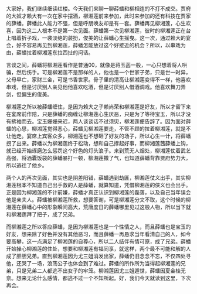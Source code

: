 
大家好，我们继续细读红楼。今天我们来聊一聊薛蟠和柳相连的不打不成交。贾府的大奴才赖大有一次在家中摆酒，柳湘莲前来参加，此时来参加的还有科技在贾家的薛蟠。薛蟠此人能力不强，但是呼朋唤友却是有一套。薛蟠再见柳湘莲，心生欢喜，因为这二人根本不是第一次见面。薛蟠第一次见柳湘莲，彼时的柳湘莲正在台上唱着折子戏，一袭淡绝的装扮，俊美的让薛蟠心生摇曳。这一次，通过赖大的宴会，好不容易再见到柳湘莲，薛蟠怎能放过这个好接近的机会？所以，以串戏为由，薛蟠拉着柳湘莲东拉西扯的问话。

言谈之间，薛蟠将柳湘莲看作是普通00，就像是蒋玉菡一般，一心只想着将人哄骗，然后伤手。可是柳湘莲不是那样的人，他也是一个世家子弟，只是世一时异，父母早亡，家财三金，可是书香世家。骨子里的清高让柳湘莲变得不一样，他喜欢串戏，但是讨厌别人亲见他他喜欢吃酒，但是讨厌别人借酒调戏。他喜欢舞刀弄剑，但偏生的俊美。

柳湘莲之所以被薛蟠缠住，是因为赖大之子赖尚荣和柳湘莲是好友，所以才留下来在宴席前作陪，只是薛蟠的痴缠让柳湘莲心生厌恶，只是为了等待宝玉，所以才没有拂袖而去。宝玉姗姗来迟，两人谈谈话不过须臾，柳湘莲便告辞了。因为面对薛蟠的心思，柳湘莲觉得恶心，薛蟠见柳湘莲要走，不管不顾的拉着柳湘莲，就是不让他走。宴席上宾客众多，柳湘莲也不想砸了好友的场子，所以心生一计，将薛蟠拐了出来。薛蟠以为柳湘莲终于松动，想和自己撑起好事，而柳湘莲茜薛蟠上钩，就已经开始琢磨怎么惩罚这个好色的灯头浪子。来到荒无人烟处，柳湘莲仗着武艺高强，将酒囊饭袋的薛蟠暴打一顿，柳湘莲撒了气，也知道薛蟠背靠贾府势力大，所以逃往了他乡。

两个人的再次见面，其实也是阴差阳错，薛蟠遇到劫匪，柳湘莲仗义出手，其实柳湘莲根本不知道自己出手救的人是薛蟠，就算知道，凭借柳湘莲的侠义也会出手。正是因为柳湘莲的不计前嫌，薛蟠才真正认识到柳湘莲的磊落，以及自己当年误会他是亲夫人。薛蟠被柳湘莲所救，想要答谢，可是柳湘莲分文不取，这个时候的柳湘莲在薛蟠心中的形象瞬间高大，荒唐度日的薛蟠哪里见过这般人物，所以当下就和柳湘莲拜了把子，成了兄弟。

而柳湘莲之所以答应薛蟠，是因为柳湘莲也是一个性情之人，而且薛蟠也是宝玉的好友，想来除了好色并没有其他恶习，而且薛蟠一再恳求当年看清自己的人，如今要高攀，这一点满足了柳湘莲的自尊心，所以二人结伴有情可原，成了兄弟。薛蟠开始操心柳湘莲的住处，想要和柳湘莲有福同享，就这样，两个最不可能和解的人成了肝胆兄弟。直到柳湘莲因为尤三姐消发出家，薛蟠仍旧念念不忘，不仅四处寻他，还哭了一场，浪荡公子也体会到了难过。薛蟠的所作所为当得起柳湘莲的兄弟，只是兄弟二人都逃不出女子的牢笼。柳湘莲因尤三姐遁世，薛蟠因夏金桂无奈。想来无论什么感情，都逃不过一个不知所起。好，我们今天就读到这里，下次再会。


